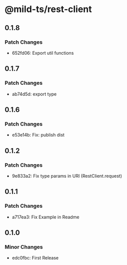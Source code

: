 # @mild-ts/rest-client

## 0.1.8

### Patch Changes

- 652fd06: Export util functions

## 0.1.7

### Patch Changes

- ab74d5d: export type

## 0.1.6

### Patch Changes

- e53e14b: Fix: publish dist

## 0.1.2

### Patch Changes

- 9e833a2: Fix type params in URI (RestClient.request)

## 0.1.1

### Patch Changes

- a717ea3: Fix Example in Readme

## 0.1.0

### Minor Changes

- edc0fbc: First Release
